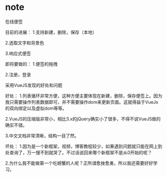 # note
在线便签

目前的进展：
1.支持新建，删除，保存（本地） 

2.选取文字和背景色

3.响应式便签

即将要做的：
1.便签的拖拽

2.注册，登录

采用VueJS发现的好处和问题

好处：
1.列表循环非常方便，这种方便主要体现在新建，删除，保存便签上。因为我只需要操作列表数据即可，并不需要操作dom来更新页面。这就得益于VueJs的双向绑定以及虚拟dom等等。

2.VueJS的压缩版非常小，相比3.x的jQuery确实小了很多，不得不说VueJS做的确实不错。

3.中文文档非常清晰，结构一目了然。

坏处：
1.因为是一个新框架，视频，博客教程较少，如果遇到问题就只能在网上到处查询了，万一搜不到就哭了。不过话说回来哪个新框架不是从0开始的呢？

2.为什么我不能做第一个吃螃蟹的人呢？正所谓愈挫愈勇，所以我还需要好好学习。

